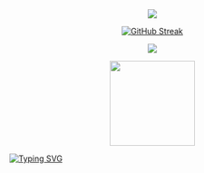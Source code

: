 <div>
<div align="center">  
<a href="https://github.com/antonkomarev/github-profile-views-counter">
    <img src="https://komarev.com/ghpvc/?username=kleidione&style=for-the-badge&color=blueviolet">
  </a>  
</div>

[<p align="center">![GitHub Streak](https://github-readme-streak-stats.herokuapp.com?user=kleidione&theme=github-green-purple)](https://git.io/streak-stats)

<p align = "center">
 <img src="https://activity-graph.herokuapp.com/graph?username=kleidione&theme=chartreuse-dark">
 
<p align='center'>
<a href="https://t.me/kleidione/">
<img src="https://img.shields.io/badge/Telegram-2CA5E0?style=for-the-badge&logo=telegram&logoColor=white&style=round" width="150" />

[![Typing SVG](https://readme-typing-svg.herokuapp.com?font=open+sans&color=%FF8d38c9&size=55&duration=5000&center=true&vCenter=true&width=1000&height=150&lines=Thanks+For+Visiting)](https://git.io/typing-svg)

